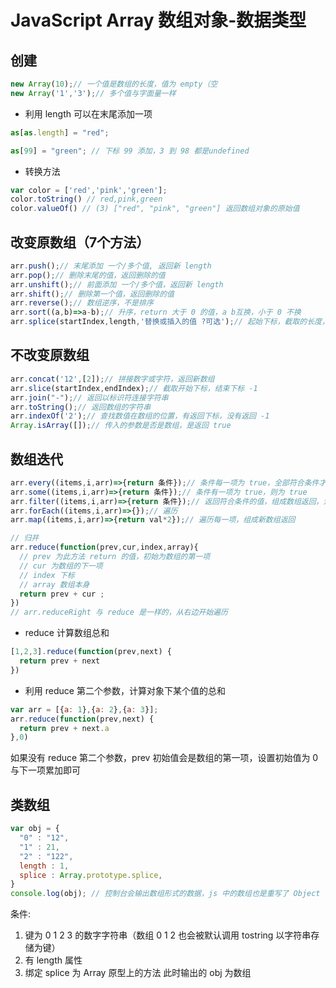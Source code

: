 # JavaScript Array 数组对象-数据类型

## 创建

```js
new Array(10);// 一个值是数组的长度，值为 empty（空
new Array('1','3');// 多个值与字面量一样
```

- 利用 length 可以在末尾添加一项

```js
as[as.length] = "red";

as[99] = "green"; // 下标 99 添加，3 到 98 都是undefined
```

- 转换方法

```js
var color = ['red','pink','green'];
color.toString() // red,pink,green
color.valueOf() // (3) ["red", "pink", "green"] 返回数组对象的原始值
```

## 改变原数组（7个方法）

```js
arr.push();// 末尾添加 一个/多个值, 返回新 length
arr.pop();// 删除末尾的值，返回删除的值
arr.unshift();// 前面添加 一个/多个值，返回新 length
arr.shift();// 删除第一个值，返回删除的值
arr.reverse();// 数组逆序，不是排序
arr.sort((a,b)=>a-b);// 升序，return 大于 0 的值，a b互换，小于 0 不换
arr.splice(startIndex,length,'替换或插入的值 ?可选');// 起始下标，截取的长度，返回剪切的 [数组]
```

## 不改变原数组

```js
arr.concat('12',[2]);// 拼接数字或字符，返回新数组
arr.slice(startIndex,endIndex);// 截取开始下标，结束下标 -1
arr.join("-");// 返回以标识符连接字符串
arr.toString();// 返回数组的字符串
arr.indexOf('2');// 查找数值在数组的位置，有返回下标，没有返回 -1
Array.isArray([]);// 传入的参数是否是数组，是返回 true
```

## 数组迭代

```js
arr.every((items,i,arr)=>{return 条件});// 条件每一项为 true，全部符合条件才为 true
arr.some((items,i,arr)=>{return 条件});// 条件有一项为 true，则为 true
arr.filter((items,i,arr)=>{return 条件});// 返回符合条件的值，组成数组返回，没有符合返回空[]
arr.forEach((items,i,arr)=>{});// 遍历
arr.map((items,i,arr)=>{return val*2});// 遍历每一项，组成新数组返回

// 归并 
arr.reduce(function(prev,cur,index,array){
  // prev 为此方法 return 的值，初始为数组的第一项
  // cur 为数组的下一项
  // index 下标
  // array 数组本身
  return prev + cur ; 
})
// arr.reduceRight 与 reduce 是一样的，从右边开始遍历
```

- reduce 计算数组总和
```js
[1,2,3].reduce(function(prev,next) {
  return prev + next
})
```
- 利用 reduce 第二个参数，计算对象下某个值的总和
```js
var arr = [{a: 1},{a: 2},{a: 3}];
arr.reduce(function(prev,next) {
  return prev + next.a
},0)
```
如果没有 reduce 第二个参数，prev 初始值会是数组的第一项，设置初始值为 0 与下一项累加即可

## 类数组

```js
var obj = {
  "0" : "12",
  "1" : 21,
  "2" : "122",
  length : 1,
  splice : Array.prototype.splice,
}
console.log(obj); // 控制台会输出数组形式的数据，js 中的数组也是重写了 Object 的原型
```

条件:
1. 键为 0 1 2 3 的数字字符串（数组 0 1 2 也会被默认调用 tostring 以字符串存储为键）
2. 有 length 属性
3. 绑定 splice 为 Array 原型上的方法
  此时输出的 obj 为数组